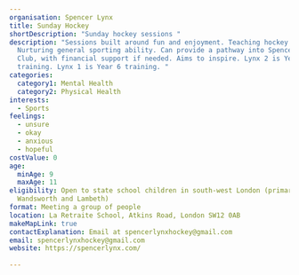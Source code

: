 ```yaml
---
organisation: Spencer Lynx
title: Sunday Hockey
shortDescription: "Sunday hockey sessions "
description: "Sessions built around fun and enjoyment. Teaching hockey skills.
  Nurturing general sporting ability. Can provide a pathway into Spencer Hockey
  Club, with financial support if needed. Aims to inspire. Lynx 2 is Year 5
  training. Lynx 1 is Year 6 training. "
categories:
  category1: Mental Health
  category2: Physical Health
interests:
  - Sports
feelings:
  - unsure
  - okay
  - anxious
  - hopeful
costValue: 0
age:
  minAge: 9
  maxAge: 11
eligibility: Open to state school children in south-west London (primarily
  Wandsworth and Lambeth)
format: Meeting a group of people
location: La Retraite School, Atkins Road, London SW12 0AB
makeMapLink: true
contactExplanation: Email at spencerlynxhockey@gmail.com
email: spencerlynxhockey@gmail.com
website: https://spencerlynx.com/
 
---
```


